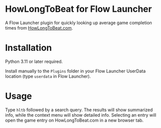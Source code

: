 # HowLongToBeat for Flow Launcher

A Flow Launcher plugin for quickly looking up average game completion times
from [HowLongToBeat.com](https://howlongtobeat.com/).

# Installation

Python 3.11 or later required.

Install manually to the `Plugins` folder in your Flow Launcher UserData
location (type `userdata` in Flow Launcher).

# Usage

Type `hltb` followed by a search query. The results will show summarized info,
while the context menu will show detailed info. Selecting an entry will
open the game entry on HowLongToBeat.com in a new browser tab.

